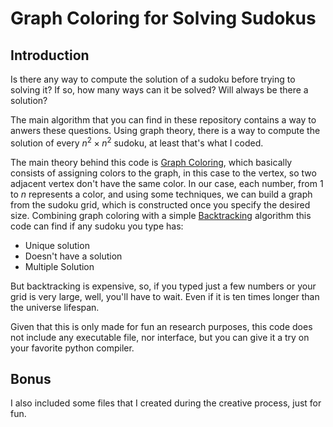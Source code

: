 # Graph Coloring for Solving Sudokus
## Introduction

Is there any way to compute the solution of a sudoku before trying to solving it? If so, how many ways can it be solved? Will always be there a solution?


The main algorithm that you can find in these repository contains a way to anwers these questions. Using graph theory, there is a way to compute the solution of every $n^2 \times n^2$ sudoku, at least that's what I coded.

The main theory behind this code is [Graph Coloring](https://en.wikipedia.org/wiki/Graph_coloring), which basically consists of assigning colors to the graph, in this case to the vertex, so two adjacent vertex don't have the same color.
In our case, each number, from $1$ to $n$ represents a color, and using some techniques, we can build a graph from the sudoku grid, which is constructed once you specify the desired size.
Combining graph coloring with a simple [Backtracking](https://en.wikipedia.org/wiki/Backtracking) algorithm this code can find if any sudoku you type has:
- Unique solution
- Doesn't have a solution
- Multiple Solution

But backtracking is expensive, so, if you typed just a few numbers or your grid is very large, well, you'll have to wait. Even if it is ten times longer than the universe lifespan.

Given that this is only made for fun an research purposes, this code does not include any executable file, nor interface, but you can give it a try on your favorite python compiler.


## Bonus

I also included some files that I created during the creative process, just for fun.

